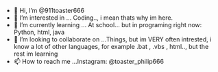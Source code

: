 - 👋 Hi, I’m @911toaster666
- 👀 I’m interested in ... Coding.., i mean thats why im here.
- 🌱 I’m currently learning ... At school... but in programing right now: Python, html, java
- 💞️ I’m looking to collaborate on ...Things, but im VERY often intrested, i know a lot of other languages, for example .bat , .vbs , html.., but the rest im learning
- 📫 How to reach me ...Instagram: @toaster_philip666

<!---
911toaster666/911toaster666 is a ✨ special ✨ repository because its `README.md` (this file) appears on your GitHub profile.
You can click the Preview link to take a look at your changes.
--->
